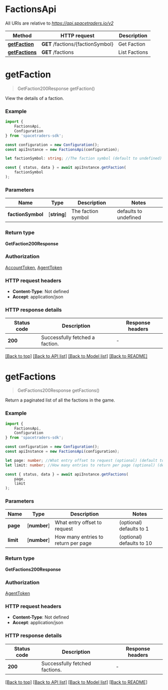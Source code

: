 # FactionsApi

All URIs are relative to *https://api.spacetraders.io/v2*

|Method | HTTP request | Description|
|------------- | ------------- | -------------|
|[**getFaction**](#getfaction) | **GET** /factions/{factionSymbol} | Get Faction|
|[**getFactions**](#getfactions) | **GET** /factions | List Factions|

# **getFaction**
> GetFaction200Response getFaction()

View the details of a faction.

### Example

```typescript
import {
    FactionsApi,
    Configuration
} from 'spacetraders-sdk';

const configuration = new Configuration();
const apiInstance = new FactionsApi(configuration);

let factionSymbol: string; //The faction symbol (default to undefined)

const { status, data } = await apiInstance.getFaction(
    factionSymbol
);
```

### Parameters

|Name | Type | Description  | Notes|
|------------- | ------------- | ------------- | -------------|
| **factionSymbol** | [**string**] | The faction symbol | defaults to undefined|


### Return type

**GetFaction200Response**

### Authorization

[AccountToken](../README.md#AccountToken), [AgentToken](../README.md#AgentToken)

### HTTP request headers

 - **Content-Type**: Not defined
 - **Accept**: application/json


### HTTP response details
| Status code | Description | Response headers |
|-------------|-------------|------------------|
|**200** | Successfully fetched a faction. |  -  |

[[Back to top]](#) [[Back to API list]](../README.md#documentation-for-api-endpoints) [[Back to Model list]](../README.md#documentation-for-models) [[Back to README]](../README.md)

# **getFactions**
> GetFactions200Response getFactions()

Return a paginated list of all the factions in the game.

### Example

```typescript
import {
    FactionsApi,
    Configuration
} from 'spacetraders-sdk';

const configuration = new Configuration();
const apiInstance = new FactionsApi(configuration);

let page: number; //What entry offset to request (optional) (default to 1)
let limit: number; //How many entries to return per page (optional) (default to 10)

const { status, data } = await apiInstance.getFactions(
    page,
    limit
);
```

### Parameters

|Name | Type | Description  | Notes|
|------------- | ------------- | ------------- | -------------|
| **page** | [**number**] | What entry offset to request | (optional) defaults to 1|
| **limit** | [**number**] | How many entries to return per page | (optional) defaults to 10|


### Return type

**GetFactions200Response**

### Authorization

[AgentToken](../README.md#AgentToken)

### HTTP request headers

 - **Content-Type**: Not defined
 - **Accept**: application/json


### HTTP response details
| Status code | Description | Response headers |
|-------------|-------------|------------------|
|**200** | Successfully fetched factions. |  -  |

[[Back to top]](#) [[Back to API list]](../README.md#documentation-for-api-endpoints) [[Back to Model list]](../README.md#documentation-for-models) [[Back to README]](../README.md)

